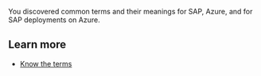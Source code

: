 You discovered common terms and their meanings for SAP, Azure, and for SAP deployments on Azure.

## Learn more

- [Know the terms](/azure/virtual-machines/workloads/sap/hana-know-terms)
